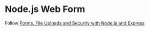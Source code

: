 # Node.js Web Form
Follow [Forms, File Uploads and Security with Node.js and Express](https://www.sitepoint.com/forms-file-uploads-security-node-express/)
